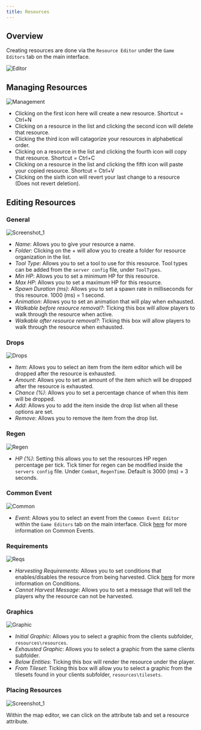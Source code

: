 ```yaml
---
title: Resources
---
```


## Overview

Creating resources are done via the `Resource Editor` under the `Game Editors` tab on the main interface.

![Editor](https://github.com/AscensionGameDev/Intersect-Documentation/assets/72468758/c9929824-60dc-4a52-8fee-37c04f3f50d7)

## Managing Resources

![Management](https://github.com/AscensionGameDev/Intersect-Documentation/assets/72468758/4d8beb8e-7045-413a-8340-22990625cf9e)


- Clicking on the first icon here will create a new resource. Shortcut = Ctrl+N
- Clicking on a resource in the list and clicking the second icon will delete that resource.
- Clicking the third icon will catagorize your resources in alphabetical order.
- Clicking on a resource in the list and clicking the fourth icon will copy that resource. Shortcut = Ctrl+C
- Clicking on a resource in the list and clicking the fifth icon will paste your copied resource. Shortcut = Ctrl+V
- Clicking on the sixth icon will revert your last change to a resource (Does not revert deletion).

## Editing Resources

### General

![Screenshot_1](https://github.com/Richy1111/Intersect-Documentation/assets/72468758/74522b59-d707-4bc3-8416-d653c2ff8e70)

- *Name*: Allows you to give your resource a name.
- *Folder*: Clicking on the + will allow you to create a folder for resource organization in the list.
- *Tool Type*: Allows you to set a tool to use for this resource. Tool types can be added from the `server config` file, under `ToolTypes`.
- *Min HP*: Allows you to set a minimum HP for this resource.
- *Max HP*: Allows you to set a maximum HP for this resource.
- *Spawn Duration (ms)*: Allows you to set a spawn rate in milliseconds for this resource. 1000 (ms) = 1 second.
- *Animation*: Allows you to set an animation that will play when exhausted.
- *Walkable before resource removal?*: Ticking this box will allow players to walk through the resource when active.
- *Walkable after resource removal?*: Ticking this box will allow players to walk through the resource when exhausted.

### Drops

![Drops](https://github.com/AscensionGameDev/Intersect-Documentation/assets/72468758/a86dfd86-0a45-41f2-8ad4-2c12510efd6d)

- *Item*: Allows you to select an item from the item editor which will be dropped after the resource is exhausted.
- *Amount*: Allows you to set an amount of the item which will be dropped after the resource is exhausted.
- *Chance (%)*: Allows you to set a percentage chance of when this item will be dropped.
- *Add*: Allows you to add the item inside the drop list when all these options are set.
- *Remove*: Allows you to remove the item from the drop list.

### Regen

![Regen](https://github.com/AscensionGameDev/Intersect-Documentation/assets/72468758/c889a014-c8b2-4077-be2d-81decfed5774)


- *HP (%)*: Setting this allows you to set the resources HP regen percentage per tick. Tick timer for regen can be modified inside the `servers config` file. Under `Combat`, `RegenTime`. Default is 3000 (ms) = 3 seconds.

### Common Event

![Common](https://github.com/AscensionGameDev/Intersect-Documentation/assets/72468758/01edfeb7-09a0-44c3-8197-6373d340fe96)

- *Event*: Allows you to select an event from the `Common Event Editor` within the `Game Editors` tab on the main interface. Click [here](../events/common.md) for more information on Common Events.

### Requirements

![Reqs](https://github.com/AscensionGameDev/Intersect-Documentation/assets/72468758/348d224f-66cc-4ff1-9094-0f454fef89d1)

- *Harvesting Requirements*: Allows you to set conditions that enables/disables the resource from being harvested. Click [here](./conditions.md) for more information on Conditions.
- *Cannot Harvest Message*: Allows you to set a message that will tell the players why the resource can not be harvested.

### Graphics

![Graphic](https://github.com/AscensionGameDev/Intersect-Documentation/assets/72468758/467a5831-d51a-4d70-b21b-a04220fa1e59)

- *Initial Graphic*: Allows you to select a graphic from the clients subfolder, `resources\resources`.
- *Exhausted Graphic*: Allows you to select a graphic from the same clients subfolder.
- *Below Entities*: Ticking this box will render the resource under the player.
- *From Tileset*: Ticking this box will allow you to select a graphic from the tilesets found in your clients subfolder, `resources\tilesets`.

### Placing Resources

![Screenshot_1](https://github.com/Richy1111/Intersect-Documentation/assets/72468758/9ededdb2-1b74-4c97-ae7f-0b2bfb6ff38d)

Within the map editor, we can click on the attribute tab and set a resource attribute.
